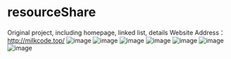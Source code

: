 # resourceShare
Original project, including homepage, linked list, details
Website Address：http://milkcode.top/
![image](https://github.com/miaoxiaowen97/resourceShare/assets/133207189/acedfbb9-9001-439e-9773-f5b9984fb570)
![image](https://github.com/miaoxiaowen97/resourceShare/assets/133207189/1c56fddb-1cbc-47ef-a4b0-f54ecc843641)
![image](https://github.com/miaoxiaowen97/resourceShare/assets/133207189/e4067315-a3d7-45f0-bb87-fdd97ee3d84a)
![image](https://github.com/miaoxiaowen97/resourceShare/assets/133207189/a52105d9-57ed-49c5-9e35-b9be44937c8d)
![image](https://github.com/miaoxiaowen97/resourceShare/assets/133207189/10f9b749-a488-4594-b554-d70ac52ad107)
![image](https://github.com/miaoxiaowen97/resourceShare/assets/133207189/85cf2ae3-07c1-45a3-b4cb-cd98048578cb)
![image](https://github.com/miaoxiaowen97/resourceShare/assets/133207189/34f42eb1-0fd0-448d-b1fd-a2859ba8dc8a)

